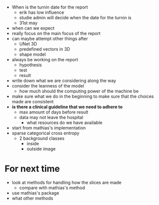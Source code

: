 - When is the turnin date for the report
  - erik has low influence
  - studie admin will decide when the date for the turnin is
  - 31st may
- when can we expect
- really focus on the main focus of the report
- can maybe attempt other things after
  - UNet 3D
  - predefined vectors in 3D
  - shape model
- always be working on the report
  - hypothesis
  - test
  - result
- write down what we are considering along the way
- consider the leanness of the model
  - how much should the computing power of the machine be
- make sure what we do in the beginning to make sure that the choices made are consistent
- **is there a clinical guideline that we need to adhere to**
  - max amount of days before result
  - data may not leave the hospital
    - what resources do we have available
- start from mathias's implementation
- sparse categorical cross entropy
  - 2 background classes
    - inside
    - outside image
# For next time
- look at methods for handling how the slices are made
  - compare with mathias's method
- use mathias's package
- what other methods
